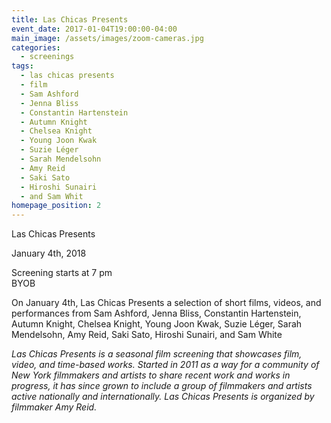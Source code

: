 ```yaml
---
title: Las Chicas Presents
event_date: 2017-01-04T19:00:00-04:00
main_image: /assets/images/zoom-cameras.jpg
categories:
  - screenings
tags:
  - las chicas presents
  - film
  - Sam Ashford
  - Jenna Bliss
  - Constantin Hartenstein
  - Autumn Knight
  - Chelsea Knight
  - Young Joon Kwak
  - Suzie Léger
  - Sarah Mendelsohn
  - Amy Reid
  - Saki Sato
  - Hiroshi Sunairi
  - and Sam Whit
homepage_position: 2
---
```

Las Chicas Presents

January 4th, 2018

Screening starts at 7 pm<br/>
BYOB

On January 4th, Las Chicas Presents a selection of short films, videos, and performances from Sam Ashford, Jenna Bliss, Constantin Hartenstein, Autumn Knight, Chelsea Knight, Young Joon Kwak, Suzie Léger, Sarah Mendelsohn, Amy Reid, Saki Sato, Hiroshi Sunairi, and Sam White

_Las Chicas Presents is a seasonal film screening that showcases film, video, and time-based works. Started in 2011 as a way for a community of New York filmmakers and artists to share recent work and works in progress, it has since grown to include a group of filmmakers and artists active nationally and internationally. Las Chicas Presents is organized by filmmaker Amy Reid._
